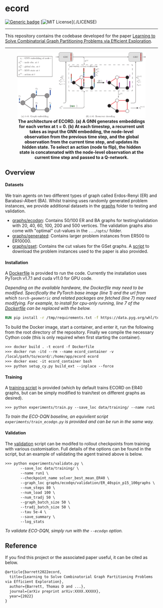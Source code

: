 # ecord

[![Generic badge](https://img.shields.io/badge/arXiv-XXXX.XXXXX-<COLOR>.svg)](tbc)
[![MIT License](https://img.shields.io/apm/l/atomic-design-ui.svg?)](./LICENSE)

---

This repository contains the codebase developed for the paper [Learning to Solve Combinatorial Graph Partitioning Problems via Efficient Exploration](tbc).

---

<p align="center">
<figure>
<img src="imgs/ecord_architecture.png" style="width:250">
<figcaption align = "center"><b>The architecture of ECORD. (a) A GNN generates embeddings for each vertex at t = 0. (b) At each timestep, a recurrent unit takes as input the GNN embedding, the node-level observation from the previous time step, and the global observation from the current time step, and updates its hidden state. To select an action (node to flip), the hidden state is concatenated with the node-level observation at the current time step and passed to a Q-network.</b></figcaption>
</figure>
</p>
       
## Overview

#### Datasets


We train agents on two different types of graph called Erdos-Renyi (ER) and Barabasi-Albert (BA).  Whilst training uses randomly generated problem instances, we provide additional datasets in the [graphs](graphs) folder to testing and validation.

- [graphs/ecodqn](graphs/ecodqn): Contains 50/100 ER and BA graphs for testing/validation with  20, 40, 60, 100, 200 and 500 vertices.  The validation graphs also come with "optimal" cut-values in the ```.../opts/``` folder.
- [graphs/generated](graphs/generated): Contains larger problem instances from ER500 to ER10000.
- [graphs/gset](graphs/gset):  Contains the cut values for the GSet graphs.  A [script](graphs/download_gset.sh) to download the problem instances used to the paper is also provided.

#### Installation

A [Dockerfile](Dockerfile) is provided to run the code.  Currently the installation uses PyTorch v1.7.1 and cuda v11.0 for GPU code.

*Depending on the available hardware, the Dockerfile may need to be modified.  Specifically the PyTorch base image (line 1) and the url from which ```torch-geometric``` and related packages are fetched (line 7) may need modifying.  For example, to install for cpu-only running, line 7 of the [Dockerfile](Dockerfile) can be replaced with the below.*
```dockerfile
RUN pip install -r /tmp/requirements.txt -f https://data.pyg.org/whl/torch-1.7.1+cpu.html
```

To build the Docker image, start a container, and enter it, run the following from the root directory of the repository.  Finally we compile the necessary Cython code (this is only required when first starting the container). 
```commandline
>>> docker build . -t ecord -f Dockerfile
>>> docker run -itd --rm --name ecord_container -v /local/path/to/ecord/:/home/app/ecord ecord
>>> docker exec -it ecord_container bash
>>> python setup_cy.py build_ext --inplace --force
```

#### Training

A [training script](experiments/train.py) is provided (which by default trains ECORD on ER40 graphs, but can be simply modified to train/test on different graphs as desired).

```commandline
>>> python experiments/train.py --save_loc data/training/ --name run1
```

*To train the ECO-DQN baseline, an equivilent script ```experiments/train_ecodqn.py``` is provided and can be run in the same way.*

#### Validation

The [validation](experiments/validate.py) script can be modifed to rollout checkpoints from training with various customisation.  Full details of the options can be found in the script, but an example of validating the agent trained above is below.

```commandline
>>> python experiments/validate.py \
       --save_loc data/training/ \
       --name run1 \
       --checkpoint_name solver_best_mean_ER40 \
       --graph_loc graphs/ecodqn/validation/ER_40spin_p15_100graphs \
       --num_steps 80 \
       --num_load 100 \
       --num_tradj 50 \
       --graph_batch_size 50 \
       --tradj_batch_size 50 \
       --tau 5e-4 \
       --save_summary \
       --log_stats
```

*To validate ECO-DQN, simply run with the ```--ecodqn``` option.*

## Reference

If you find this project or the associated paper useful, it can be cited as below.

    @article{barrett2022ecord,
      title={Learning to Solve Combinatorial Graph Partitioning Problems via Efficient Exploration},
      author={Barrett, Thomas D and ...},
      journal={arXiv preprint arXiv:XXXX.XXXXX},
      year={2022}
    }
